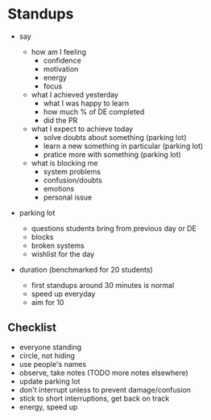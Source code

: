 
# Standups

- say
  - how am I feeling
    - confidence
    - motivation
    - energy
    - focus
  - what I achieved yesterday
    - what I was happy to learn
    - how much % of DE completed
    - did the PR
  - what I expect to achieve today
    - solve doubts about something (parking lot)
    - learn a new something in particular (parking lot)
    - pratice more with something (parking lot)
  - what is blocking me
    - system problems
    - confusion/doubts
    - emotions
    - personal issue

- parking lot
  - questions students bring from previous day or DE
  - blocks
  - broken systems
  - wishlist for the day

- duration (benchmarked for 20 students)
  - first standups around 30 minutes is normal
  - speed up everyday
  - aim for 10

## Checklist

- everyone standing
- circle, not hiding
- use people's names
- observe, take notes (TODO more notes elsewhere)
- update parking lot
- don't interrupt unless to prevent damage/confusion
- stick to short interruptions, get back on track
- energy, speed up
